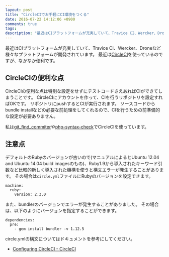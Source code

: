 ```yaml
---
layout: post
title: "CircleCIでお手軽にCI環境をつくる"
date: 2016-07-22 14:12:06 +0900
comments: true
tags: 
description: "最近はCIプラットフォームが充実していて、Travice CI、Wercker、Droneなど様々なプラットフォームが開発されています。最近はCirlceCIを使っているのですが、なかなか便利です。CircleCIの便利な点と注意点を紹介します。"
---
```


最近はCIプラットフォームが充実していて、Travice CI、Wercker、Droneなど様々なプラットフォームが開発されています。
最近は[CircleCI](https://circleci.com/)を使っているのですが、なかなか便利です。

## CircleCIの便利な点

CircleCIの便利な点は特別な設定をせずにテストコードさえあればCIができてしまうことです。
CircleCIにアカウントを作って、CIを行うリポジトリを設定すればOKです。
リポジトリにpushするとCIが実行されます。
ソースコードからbundle installなどの必要な前処理をしてくれるので、CIを行うための前準備的な設定が必要ありません。

私は[git_find_commiter](https://github.com/shoyan/git_find_committer)や[php-syntax-check](https://github.com/shoyan/php-syntax-check)でCircleCIを使っています。

## 注意点

デフォルトのRubyのバージョンが古いので(マニュアルによるとUbuntu 12.04 and Ubuntu 14.04 build imagesのもの)、Ruby1.9から導入されたキーワード引数など比較的新しく導入された機構を使うと構文エラーが発生することがあります。
その場合は`circle.yml`ファイルにRubyのバージョンを設定できます。

```
machine:
  ruby:
    version: 2.3.0
```

また、bundlerのバージョンでエラーが発生することがありました。
その場合は、以下のようにバージョンを指定することができます。

```
dependencies:
  pre:
    - gem install bundler -v 1.12.5
```

circle.ymlの構文についてはドキュメントを参考にしてください。

- [Configuring CircleCI - CircleCI](https://circleci.com/docs/configuration/)
